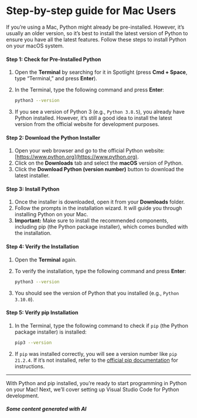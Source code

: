 # Step-by-step guide for Mac Users

If you’re using a Mac, Python might already be pre-installed. However, it’s usually an older version, so it’s best to install the latest version of Python to ensure you have all the latest features. Follow these steps to install Python on your macOS system.

#### Step 1: Check for Pre-Installed Python

1. Open the **Terminal** by searching for it in Spotlight (press **Cmd + Space**, type “Terminal,” and press **Enter**).
2.  In the Terminal, type the following command and press **Enter**:

    ```bash
    python3 --version
    ```
3. If you see a version of Python 3 (e.g., `Python 3.8.5`), you already have Python installed. However, it’s still a good idea to install the latest version from the official website for development purposes.

#### Step 2: Download the Python Installer

1. Open your web browser and go to the official Python website: [https://www.python.org](https://www.python.org).
2. Click on the **Downloads** tab and select the **macOS** version of Python.
3. Click the **Download Python (version number)** button to download the latest installer.

#### Step 3: Install Python

1. Once the installer is downloaded, open it from your **Downloads** folder.
2. Follow the prompts in the installation wizard. It will guide you through installing Python on your Mac.
3. **Important:** Make sure to install the recommended components, including pip (the Python package installer), which comes bundled with the installation.

#### Step 4: Verify the Installation

1. Open the **Terminal** again.
2.  To verify the installation, type the following command and press **Enter**:

    ```bash
    python3 --version
    ```
3. You should see the version of Python that you installed (e.g., `Python 3.10.0`).

#### Step 5: Verify pip Installation

1.  In the Terminal, type the following command to check if `pip` (the Python package installer) is installed:

    ```bash
    pip3 --version
    ```
2. If `pip` was installed correctly, you will see a version number like `pip 21.2.4`. If it’s not installed, refer to the [official pip documentation](https://pip.pypa.io/en/stable/installation/) for instructions.

***

With Python and pip installed, you’re ready to start programming in Python on your Mac! Next, we’ll cover setting up Visual Studio Code for Python development.

##### Some content generated with AI